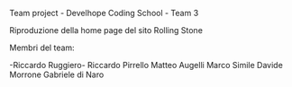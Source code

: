 Team project - Develhope Coding School - Team 3

Riproduzione della home page del sito Rolling Stone

Membri del team:

-Riccardo Ruggiero-
Riccardo Pirrello
Matteo Augelli
Marco Simile
Davide Morrone
Gabriele di Naro
